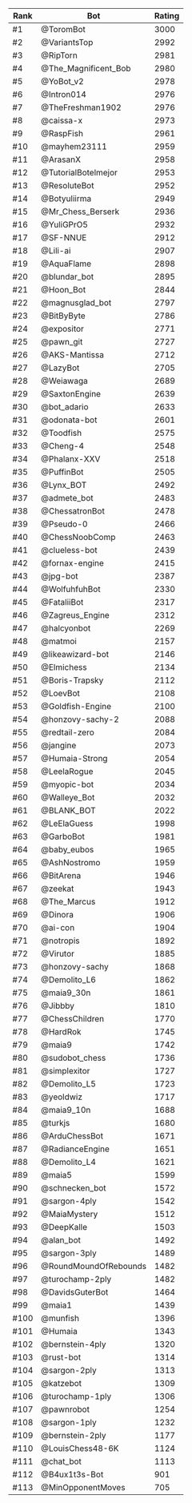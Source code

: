 Rank|Bot|Rating
---|---|---
#1|@ToromBot|3000
#2|@VariantsTop|2992
#3|@RipTorn|2981
#4|@The_Magnificent_Bob|2980
#5|@YoBot_v2|2978
#6|@Intron014|2976
#7|@TheFreshman1902|2976
#8|@caissa-x|2973
#9|@RaspFish|2961
#10|@mayhem23111|2959
#11|@ArasanX|2958
#12|@TutorialBotelmejor|2953
#13|@ResoluteBot|2952
#14|@Botyuliirma|2949
#15|@Mr_Chess_Berserk|2936
#16|@YuliGPrO5|2932
#17|@SF-NNUE|2912
#18|@Lili-ai|2907
#19|@AquaFlame|2898
#20|@blundar_bot|2895
#21|@Hoon_Bot|2844
#22|@magnusglad_bot|2797
#23|@BitByByte|2786
#24|@expositor|2771
#25|@pawn_git|2727
#26|@AKS-Mantissa|2712
#27|@LazyBot|2705
#28|@Weiawaga|2689
#29|@SaxtonEngine|2639
#30|@bot_adario|2633
#31|@odonata-bot|2601
#32|@Toodfish|2575
#33|@Cheng-4|2548
#34|@Phalanx-XXV|2518
#35|@PuffinBot|2505
#36|@Lynx_BOT|2492
#37|@admete_bot|2483
#38|@ChessatronBot|2478
#39|@Pseudo-0|2466
#40|@ChessNoobComp|2463
#41|@clueless-bot|2439
#42|@fornax-engine|2415
#43|@jpg-bot|2387
#44|@WolfuhfuhBot|2330
#45|@FataliiBot|2317
#46|@Zagreus_Engine|2312
#47|@halcyonbot|2269
#48|@matmoi|2157
#49|@likeawizard-bot|2146
#50|@Elmichess|2134
#51|@Boris-Trapsky|2112
#52|@LoevBot|2108
#53|@Goldfish-Engine|2100
#54|@honzovy-sachy-2|2088
#55|@redtail-zero|2084
#56|@jangine|2073
#57|@Humaia-Strong|2054
#58|@LeelaRogue|2045
#59|@myopic-bot|2034
#60|@Walleye_Bot|2032
#61|@BLANK_BOT|2022
#62|@LeElaGuess|1998
#63|@GarboBot|1981
#64|@baby_eubos|1965
#65|@AshNostromo|1959
#66|@BitArena|1946
#67|@zeekat|1943
#68|@The_Marcus|1912
#69|@Dinora|1906
#70|@ai-con|1904
#71|@notropis|1892
#72|@Virutor|1885
#73|@honzovy-sachy|1868
#74|@Demolito_L6|1862
#75|@maia9_30n|1861
#76|@Jibbby|1810
#77|@ChessChildren|1770
#78|@HardRok|1745
#79|@maia9|1742
#80|@sudobot_chess|1736
#81|@simplexitor|1727
#82|@Demolito_L5|1723
#83|@yeoldwiz|1717
#84|@maia9_10n|1688
#85|@turkjs|1680
#86|@ArduChessBot|1671
#87|@RadianceEngine|1651
#88|@Demolito_L4|1621
#89|@maia5|1599
#90|@schnecken_bot|1572
#91|@sargon-4ply|1542
#92|@MaiaMystery|1512
#93|@DeepKalle|1503
#94|@alan_bot|1492
#95|@sargon-3ply|1489
#96|@RoundMoundOfRebounds|1482
#97|@turochamp-2ply|1482
#98|@DavidsGuterBot|1464
#99|@maia1|1439
#100|@munfish|1396
#101|@Humaia|1343
#102|@bernstein-4ply|1320
#103|@rust-bot|1314
#104|@sargon-2ply|1313
#105|@katzebot|1309
#106|@turochamp-1ply|1306
#107|@pawnrobot|1254
#108|@sargon-1ply|1232
#109|@bernstein-2ply|1177
#110|@LouisChess48-6K|1124
#111|@chat_bot|1113
#112|@B4ux1t3s-Bot|901
#113|@MinOpponentMoves|705
